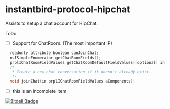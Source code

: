 instantbird-protocol-hipchat
============================

Assists to setup a chat account for HipChat.


ToDo:

- [ ] Support for ChatRoom. (The most important :P)
```cpp
  readonly attribute boolean canJoinChat;
  nsISimpleEnumerator getChatRoomFields();
  prplIChatRoomFieldValues getChatRoomDefaultFieldValues([optional] in AUTF8String aDefaultChatName);
  /*
   * Create a new chat conversation if it doesn't already exist.
   */
  void joinChat(in prplIChatRoomFieldValues aComponents);
```

- [ ] this is an incomplete item


[![Bitdeli Badge](https://d2weczhvl823v0.cloudfront.net/alexsalas/instantbird-protocol-hipchat/trend.png)](https://bitdeli.com/free "Bitdeli Badge")

